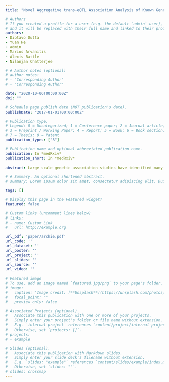 ```yaml
---
title: "Novel Aggregative trans-eQTL Association Analysis of Known Genetic Variants Detect Trait-specific Target Gene-sets"

# Authors
# If you created a profile for a user (e.g. the default `admin` user), write the username (folder name) here 
# and it will be replaced with their full name and linked to their profile.
authors:
- Diptavo Dutta
- Yuan He
- admin
- Marios Arvanitis
- Alexis Battle
- Nilanjan Chatterjee

# # Author notes (optional)
# author_notes:
# - "Corresponding Author"
# - "Corresponding Author"

date: "2020-10-06T00:00:00Z"
doi: ""

# Schedule page publish date (NOT publication's date).
publishDate: "2017-01-01T00:00:00Z"

# Publication type.
# Legend: 0 = Uncategorized; 1 = Conference paper; 2 = Journal article;
# 3 = Preprint / Working Paper; 4 = Report; 5 = Book; 6 = Book section;
# 7 = Thesis; 8 = Patent
publication_types: ["3"]

# Publication name and optional abbreviated publication name.
publication: In *medRxiv*
publication_short: In *medRxiv*

abstract: Large scale genetic association studies have identified many trait-associated variants and understanding the role of these variants in downstream regulation of gene-expressions can uncover important mediating biological mechanisms. In this study, we propose Aggregative tRans assoCiation to detect pHenotype specIfic gEne-sets (ARCHIE), as a method to establish links between sets of known genetic variants associated with a trait and sets of co-regulated gene-expressions through trans associations. ARCHIE employs sparse canonical correlation analysis based on summary statistics from trans-eQTL mapping and genotype and expression correlation matrices constructed from external data sources. We propose a resampling based procedure to test for significant trait-specific trans-association patterns in the background of highly polygenic regulation of gene-expression. By applying ARCHIE to available trans-eQTL summary statistics reported by the eQTLGen consortium, we identify 71 gene networks which have significant evidence of trans-association with groups of known genetic variants across 29 complex traits. A majority (50.7%) of the genes do not have any strong trans-associations and could not have been detected by standard trans-eQTL mapping. We provide further evidence for causal basis of the target genes through a series of follow-up analyses. These results show ARCHIE is a powerful tool for identifying sets of genes whose trans regulation may be related to specific complex traits.

# # Summary. An optional shortened abstract.
# summary: Lorem ipsum dolor sit amet, consectetur adipiscing elit. Duis posuere tellus ac convallis placerat. Proin tincidunt magna sed ex sollicitudin condimentum.

tags: []

# Display this page in the Featured widget?
featured: false

# Custom links (uncomment lines below)
# links:
# - name: Custom Link
#   url: http://example.org

url_pdf: 'paper/archie.pdf'
url_code: ''
url_dataset: ''
url_poster: ''
url_project: ''
url_slides: ''
url_source: ''
url_video: ''

# Featured image
# To use, add an image named `featured.jpg/png` to your page's folder. 
# image:
#   caption: 'Image credit: [**Unsplash**](https://unsplash.com/photos/pLCdAaMFLTE)'
#   focal_point: ""
#   preview_only: false

# Associated Projects (optional).
#   Associate this publication with one or more of your projects.
#   Simply enter your project's folder or file name without extension.
#   E.g. `internal-project` references `content/project/internal-project/index.md`.
#   Otherwise, set `projects: []`.
# projects:
# - example

# Slides (optional).
#   Associate this publication with Markdown slides.
#   Simply enter your slide deck's filename without extension.
#   E.g. `slides: "example"` references `content/slides/example/index.md`.
#   Otherwise, set `slides: ""`.
# slides: crossmap
---
```

